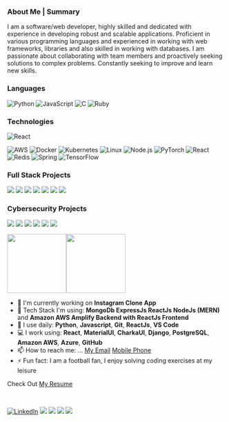 ###  About Me | Summary
I am a software/web developer, highly skilled and dedicated with experience in developing robust and scalable applications. Proficient in various programming languages and experienced in working with web frameworks, libraries and also skilled in working with databases. I am passionate about collaborating with team members and proactively seeking solutions to complex problems. Constantly seeking to improve and learn new skills. <br>

### Languages

![Python](https://img.shields.io/badge/-Python-000?&logo=Python)
![JavaScript](https://img.shields.io/badge/-JavaScript-000?&logo=JavaScript)
![C](https://img.shields.io/badge/-C-000?&logo=C)
![Ruby](https://img.shields.io/badge/-Ruby-000?&logo=Ruby&logoColor=007396)

### Technologies
![React](https://img.shields.io/badge/-AWS-000?&logo=Amazon-AWS&logoColor=F90)

![AWS](https://img.shields.io/badge/-AWS-000?&logo=Amazon-AWS&logoColor=F90)
![Docker](https://img.shields.io/badge/-Docker-000?&logo=Docker)
![Kubernetes](https://img.shields.io/badge/-Kubernetes-000?&logo=Kubernetes)
![Linux](https://img.shields.io/badge/-Linux-000?&logo=Linux)
![Node.js](https://img.shields.io/badge/-Node.js-000?&logo=node.js)
![PyTorch](https://img.shields.io/badge/-PyTorch-000?&logo=PyTorch)
![React](https://img.shields.io/badge/-React-000?&logo=React)
![Redis](https://img.shields.io/badge/-Redis-000?&logo=Redis)
![Spring](https://img.shields.io/badge/-Spring-000?&logo=Spring)
![TensorFlow](https://img.shields.io/badge/-TensorFlow-000?&logo=TensorFlow)

### Full Stack Projects

[![](https://img.shields.io/badge/-🧬%20My%20Website-000)](https://github.com/adamalston/v2)
[![](https://img.shields.io/badge/-🦠%20COVID‑19%20Dashboard-000)](https://github.com/adamalston/COVID-19-Dashboard)
[![](https://img.shields.io/badge/-📝%20Summarizer-000)](https://github.com/adamalston/Summarizer)
[![](https://img.shields.io/badge/-🔬%20Overwatch-000)](https://github.com/adamalston/overwatch)
[![](https://img.shields.io/badge/-🛰%20KubeSat-000)](https://github.com/adamalston/kubesat)
[![](https://img.shields.io/badge/-🔊%20Voice%20Poker-000)](https://github.com/adamalston/Poker)
[![](https://img.shields.io/badge/-🗺%20PokémonGo%20Map-000)](https://github.com/adamalston/PokemonGo-Map)

### Cybersecurity Projects

[![](https://img.shields.io/badge/-🩸%20Heartbleed-000)](https://github.com/adamalston/Heartbleed)
[![](https://img.shields.io/badge/-🌊%20SYN%20Flood-000)](https://github.com/adamalston/SYN-Flood)
[![](https://img.shields.io/badge/-🗂%20Packet%20Sniffing%20%26%20Spoofing-000)](https://github.com/adamalston/Packet-Sniffing-and-Spoofing)
[![](https://img.shields.io/badge/-💉%20SQL%20Injection-000)](https://github.com/adamalston/SQL-Injection)
[![](https://img.shields.io/badge/-🛡%20Spectre%20%26%20Meltdown-000)](https://github.com/adamalston/Meltdown-Spectre)
[![](https://img.shields.io/badge/-🌐%20Network%20Tools-000)](https://github.com/adamalston/Network-Tools)

<a href="https://www.adamalston.com/"><img height="137px" src="https://github-readme-stats.vercel.app/api?username=adamalston&hide_title=true&hide_border=true&show_icons=true&include_all_commits=true&count_private=true&line_height=21&text_color=000&icon_color=000&bg_color=0,ea6161,ffc64d,fffc4d,52fa5a&theme=graywhite" /><!-- wi*quL3fcV --><img height="137px" src="https://github-readme-stats.vercel.app/api/top-langs/?username=adamalston&hide=html&hide_title=true&hide_border=true&layout=compact&langs_count=6&exclude_repo=comp426,Redventures-Movie-Quotes&text_color=000&icon_color=fff&bg_color=0,52fa5a,4dfcff,c64dff&theme=graywhite" /></a>

- 🔭 I'm currently working on **Instagram Clone App**
- 🚀 Tech Stack I'm using: **MongoDb ExpressJs ReactJs NodeJs (MERN)** and **Amazon AWS Amplify Backend with ReactJs Frontend**
- 🚀 I use daily: **Python**, **Javascript**, **Git**, **ReactJs**, **VS Code**
- 💻 I work using: **React**, **MaterialUI**, **CharkaUI**, **Django**, **PostgreSQL**, **Amazon AWS**, **Azure**, **GitHub**
- 📫 How to reach me: ... [My Email](akinade.mayowa@gmail.com) [Mobile Phone](+2348187669362)
- ⚡️ Fun fact: I am a football fan, I enjoy solving coding exercises at my leisure

Check Out [My Resume](https://docs.google.com/document/d/1HG93DA2YZ5ut_cl8pKw_47RC9nthDVlJYHVvXuMcDG0/edit?usp=sharing)
<p><br></p>
<p>
  <a href="https://www.linkedin.com/in/mayowaakinade/"><img src="https://img.shields.io/badge/LinkedIn--_.svg?style=social&logo=linkedin" alt="LinkedIn"></a>
  <a href="#"><img src="https://img.shields.io/badge/Python-Expert-_.svg?logo=python"></a>
  <a href="#"><img src="https://img.sgmail'comhields.io/badge/Javascript-Enthusiast-_.svg?logo=javascript"></a>
   <a href="#"><img src="https://img.shields.io/badge/Django-Advocate-_.svg?logo=django"></a>
  <a href="#"><img src="https://img.shields.io/badge/React-Developer-_.svg?logo=react"></a>
</p>
